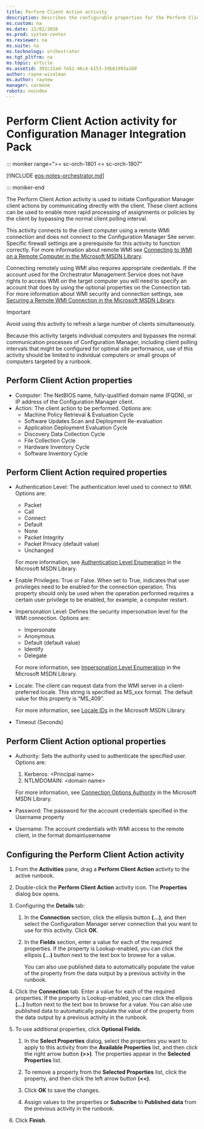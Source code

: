 ```yaml
---
title: Perform Client Action activity
description: Describes the configurable properties for the Perform Client Action activity for Configuration Manager Integration Pack.
ms.custom: na
ms.date: 12/02/2016
ms.prod: system-center
ms.reviewer: na
ms.suite: na
ms.technology: orchestrator
ms.tgt_pltfrm: na
ms.topic: article
ms.assetid: 392c31ad-7e51-46c4-b153-3db61993a160
author: rayne-wiselman
ms.author: raynew
manager: carmonm
robots: noindex
---
```


# Perform Client Action activity for Configuration Manager Integration Pack

::: moniker range=">= sc-orch-1801 <= sc-orch-1807"

[!INCLUDE [eos-notes-orchestrator.md](../includes/eos-notes-orchestrator.md)]

::: moniker-end

The Perform Client Action activity is used to initiate Configuration
Manager client actions by communicating directly with the client. These
client actions can be used to enable more rapid processing of
assignments or policies by the client by bypassing the normal client
polling interval.

This activity connects to the client computer using a remote WMI
connection and does not connect to the Configuration Manager Site
server. Specific firewall settings are a prerequisite for this activity
to function correctly. For more information about remote WMI see
[Connecting to WMI on a Remote Computer in the Microsoft MSDN
Library](/windows/win32/wmisdk/connecting-to-wmi-on-a-remote-computer).

Connecting remotely using WMI also requires appropriate credentials. If
the account used for the Orchestrator Management Service does not have
rights to access WMI on the target computer you will need to specify an
account that does by using the optional properties on the Connection
tab. For more information about WMI security and connection settings,
see [Securing a Remote WMI Connection in the Microsoft MSDN
Library](/windows/win32/wmisdk/securing-a-remote-wmi-connection).

>[!IMPORTANT]
>Avoid using this activity to refresh a large number of clients simultaneously.

Because this activity targets individual computers and bypasses the normal communication processes of Configuration Manager, including client polling intervals that might be configured for optimal site performance, use of this activity should be limited to individual computers or small groups of computers targeted by a runbook.

## Perform Client Action properties

- Computer: The NetBIOS name, fully-qualified domain name (FQDN), or IP address of the Configuration Manager client.
- Action: The client action to be performed. Options are:
    -   Machine Policy Retrieval & Evaluation Cycle
    -   Software Updates Scan and Deployment Re-evaluation
    -   Application Deployment Evaluation Cycle
    -   Discovery Data Collection Cycle
    -   File Collection Cycle
    -   Hardware Inventory Cycle
    -   Software Inventory Cycle

## Perform Client Action required properties
- Authentication Level: The authentication level used to connect to WMI. Options are:
    -   Packet
    -   Call
    -   Connect
    -   Default
    -   None
    -   Packet Integrity
    -   Packet Privacy (default value)
    -   Unchanged

  For more information, see [Authentication Level Enumeration](/dotnet/api/system.management.authenticationlevel) in the Microsoft MSDN Library.
- Enable Privileges: True or False. When set to True, indicates that user privileges need to be enabled for the connection operation. This property should only be used when the operation performed requires a certain user privilege to be enabled, for example, a computer restart.
- Impersonation Level: Defines the security impersonation level for the WMI connection. Options are:
    -   Impersonate
    -   Anonymous
    -   Default (default value)
    -   Identify
    -   Delegate

  For more information, see [Impersonation Level Enumeration](/dotnet/api/system.management.impersonationlevel) in the Microsoft MSDN Library.
- Locale: The client can request data from the WMI server in a client-preferred locale. This string is specified as MS\_xxx format. The default value for this property is “MS\_409”.

    For more information, see [Locale IDs](/openspecs/windows_protocols/ms-lcid/a9eac961-e77d-41a6-90a5-ce1a8b0cdb9c) in the Microsoft MSDN Library.
- Timeout (Seconds)      

## Perform Client Action optional properties
- Authority: Sets the authority used to authenticate the specified user. Options are:
    1.  Kerberos: &lt;Principal name&gt;
    2.  NTLMDOMAIN: &lt;domain name&gt;

  For more information, see [Connection Options Authority](/dotnet/api/system.management.connectionoptions.authority) in the Microsoft MSDN Library.
- Password: The password for the account credentials specified in the Username property
- Username: The account credentials with WMI access to the remote client, in the format domain\\username

## Configuring the Perform Client Action activity

1.  From the **Activities** pane, drag a **Perform Client Action**
    activity to the active runbook.

2.  Double-click the **Perform Client Action** activity icon. The
    **Properties** dialog box opens.

3.  Configuring the **Details** tab:

    1.  In the **Connection** section, click the ellipsis button
        **(...)**, and then select the Configuration Manager server
        connection that you want to use for this activity. Click **OK**.

    2.  In the **Fields** section, enter a value for each of the
        required properties. If the property is Lookup-enabled, you can
        click the ellipsis **(…)** button next to the text box to browse
        for a value.

        You can also use published data to automatically populate the
        value of the property from the data output by a previous
        activity in the runbook.

4.  Click the **Connection** tab. Enter a value for each of the required
    properties. If the property is Lookup-enabled, you can click the
    ellipsis **(…)** button next to the text box to browse for a value.
    You can also use published data to automatically populate the value
    of the property from the data output by a previous activity in the
    runbook.

5.  To use additional properties, click **Optional Fields**.

    1.  In the **Select Properties** dialog, select the properties you
        want to apply to this activity from the **Available Properties**
        list, and then click the right arrow button **(&gt;&gt;)**. The
        properties appear in the **Selected Properties** list.

    2.  To remove a property from the **Selected Properties** list,
        click the property, and then click the left arrow button
        **(&lt;&lt;)**.

    3.  Click **OK** to save the changes.

    4.  Assign values to the properties or **Subscribe** to **Published
        data** from the previous activity in the runbook.

6.  Click **Finish**.
